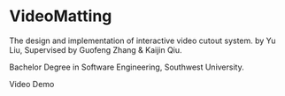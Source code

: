 # VideoMatting

The design and implementation of interactive video cutout system. 
by Yu Liu,  Supervised by Guofeng Zhang & Kaijin Qiu. 

Bachelor Degree in Software Engineering, Southwest University.

Video Demo
